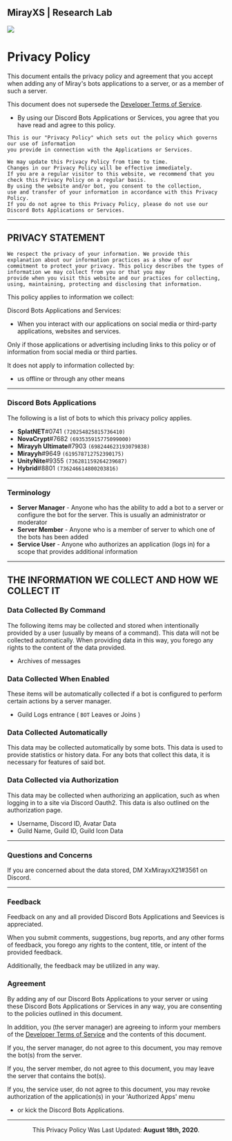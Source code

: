 ## MirayXS | Research Lab

[![](https://discordapp.com/api/guilds/735182703871262820/embed.png?style=banner2)](https://discord.gg/CkdjnCR)

# Privacy Policy

This document entails the privacy policy and agreement that you accept when adding any of Miray's bots applications to a server, or as a member of such a server.

This document does not supersede the [Developer Terms of Service](https://discordapp.com/developers/docs/legal).
* By using our Discord Bots Applications or Services, you agree that you have read and agree to this policy.

```text
This is our "Privacy Policy" which sets out the policy which governs our use of information
you provide in connection with the Applications or Services.
```

```text
We may update this Privacy Policy from time to time.
Changes in our Privacy Policy will be effective immediately.
If you are a regular visitor to this website, we recommend that you check this Privacy Policy on a regular basis.
By using the website and/or bot, you consent to the collection,
use and transfer of your information in accordance with this Privacy Policy.
If you do not agree to this Privacy Policy, please do not use our Discord Bots Applications or Services.
```

<hr>

## PRIVACY STATEMENT

```text
We respect the privacy of your information. We provide this explanation about our information practices as a show of our
commitment to protect your privacy. This policy describes the types of information we may collect from you or that you may
provide when you visit this website and our practices for collecting, using, maintaining, protecting and disclosing that information.
```

This policy applies to information we collect:

Discord Bots Applications and Services:

* When you interact with our applications on social media or third-party applications, websites and services.

Only if those applications or advertising including links to this policy or of information from social media or third parties.

It does not apply to information collected by:

* us offline or through any other means

<hr>

### Discord Bots Applications
The following is a list of bots to which this privacy policy applies.
* **SplatNET**#0741 `(720254825815736410)`
* **NovaCrypt**#7682 `(693535915775099000)`
* **Mirayyh Ultimate**#7903 `(698244623193079838)`
* **Mirayyh**#9649 `(619578712752390175)`
* **UnityNite**#9355 `(736281159264239687)`
* **Hybrid**#8801 `(736246614800203816)`

<hr>

### Terminology
* **Server Manager** - Anyone who has the ability to add a bot to a server or configure the bot for the server. This is usually an administrator or moderator
* **Server Member** - Anyone who is a member of server to which one of the bots has been added
* **Service User** - Anyone who authorizes an application (logs in) for a scope that provides additional information

<hr>

## THE INFORMATION WE COLLECT AND HOW WE COLLECT IT

### Data Collected By Command
The following items may be collected and stored when intentionally provided by a user (usually by means of a command). This data will not be collected automatically. When providing data in this way, you forego any rights to the content of the data provided.
* Archives of messages

### Data Collected When Enabled
These items will be automatically collected if a bot is configured to perform certain actions by a server manager.
* Guild Logs entrance ( `BOT` Leaves or Joins )

### Data Collected Automatically
This data may be collected automatically by some bots. This data is used to provide statistics or history data. For any bots that collect this data, it is necessary for features of said bot.

### Data Collected via Authorization
This data may be collected when authorizing an application, such as when logging in to a site via Discord Oauth2. This data is also outlined on the authorization page.
* Username, Discord ID, Avatar Data
* Guild Name, Guild ID, Guild Icon Data

<hr>

### Questions and Concerns
If you are concerned about the data stored, DM XxMirayxX21#3561 on Discord.

<hr>

### Feedback
Feedback on any and all provided Discord Bots Applications and Seevices is appreciated.

When you submit comments, suggestions, bug reports, and any other forms of feedback, you forego any rights to the content, title, or intent of the provided feedback.

Additionally, the feedback may be utilized in any way.


### Agreement
By adding any of our Discord Bots Applications to your server or using these Discord Bots Applications or Services in any way, you are consenting to the policies outlined in this document.

In addition, you (the server manager) are agreeing to inform your members of the [Developer Terms of Service](https://discordapp.com/developers/docs/legal) and the contents of this document.

If you, the server manager, do not agree to this document, you may remove the bot(s) from the server.

If you, the server member, do not agree to this document, you may leave the server that contains the bot(s).

If you, the service user, do not agree to this document, you may revoke authorization of the application(s) in your 'Authorized Apps' menu
- or kick the Discord Bots Applications.

------------
<p align="center">
  This Privacy Policy Was Last Updated: 
  <b>August 18th, 2020</b>.
</p>
